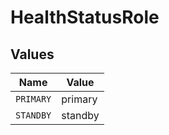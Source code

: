 # HealthStatusRole


## Values

| Name      | Value     |
| --------- | --------- |
| `PRIMARY` | primary   |
| `STANDBY` | standby   |